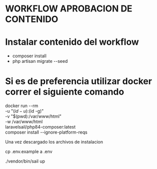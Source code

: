 # WORKFLOW APROBACION DE CONTENIDO

# Instalar contenido del workflow
- composer install
- php artisan migrate --seed

# Si es de preferencia utilizar docker correr el siguiente comando

docker run --rm \
    -u "$(id -u):$(id -g)" \
    -v "$(pwd):/var/www/html" \
    -w /var/www/html \
    laravelsail/php84-composer:latest \
    composer install --ignore-platform-reqs

Una vez descargado los archivos de instalacion

cp .env.example a .env

./vendor/bin/sail up
